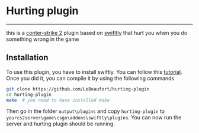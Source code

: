 # Hurting plugin
---
this is a [conter-strike 2](https://en.wikipedia.org/wiki/Counter-Strike_2) plugin based on [swifltly](https://github.com/swiftly-solution/swiftly) that hurt you when you do something wrong in the game

## Installation
To use this plugin, you have to install swiftly. You can follow this [tutorial](https://www.youtube.com/watch?v=0NG2ew_kxrg).
Once you did it, you can compile it by using the following commands
```sh
git clone https://github.com/LeBeaufort/hurting-plugin
cd hurting-plugin
make  # you need to have installed make
```
Then go in the folder `output\plugins` and copy `hurting-plugin` to `yourcs2server\game\csgo\addons\swiftly\plugins`. You can now run the server and hurting plugin should be running.
